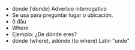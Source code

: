 
- dónde	[ˈdonde]	Adverbio interrogativo  
- Se usa para preguntar lugar o ubicación.
- ở đâu
- Where
- Ejemplo: ¿De dónde eres?
- dónde (where), adónde (to where)	Latín "unde"